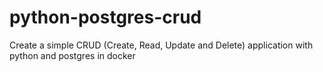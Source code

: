 # python-postgres-crud
Create a simple CRUD (Create, Read, Update and Delete) application with python and postgres in docker
